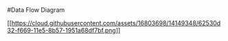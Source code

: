 #Data Flow Diagram 


[[https://cloud.githubusercontent.com/assets/16803698/14149348/62530d32-f669-11e5-8b57-1951a68df7bf.png]]


 
 
